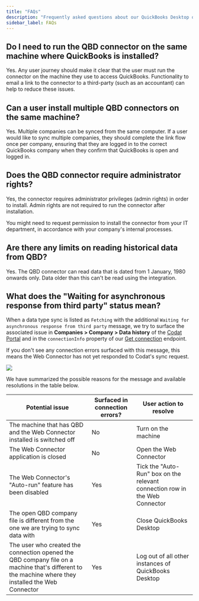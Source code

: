 ```yaml
---
title: "FAQs"
description: "Frequently asked questions about our QuickBooks Desktop on-premise connector."
sidebar_label: FAQs
---
```


## Do I need to run the QBD connector on the same machine where QuickBooks is installed?

Yes. Any user journey should make it clear that the user must run the connector on the machine they use to access QuickBooks. Functionality to email a link to the connector to a third-party (such as an accountant) can help to reduce these issues.

## Can a user install multiple QBD connectors on the same machine?

Yes. Multiple companies can be synced from the same computer. If a user would like to sync multiple companies, they should complete the link flow once per company, ensuring that they are logged in to the correct QuickBooks company when they confirm that QuickBooks is open and logged in.

## Does the QBD connector require administrator rights?

Yes, the connector requires administrator privileges (admin rights) in order to install. Admin rights are not required to run the connector after installation.

You might need to request permission to install the connector from your IT department, in accordance with your company's internal processes.

## Are there any limits on reading historical data from QBD?

Yes. The QBD connector can read data that is dated from 1 January, 1980 onwards only. Data older than this can't be read using the integration.

## What does the "Waiting for asynchronous response from third party" status mean?

When a data type sync is listed as `Fetching` with the additional `Waiting for asynchronous response from third party` message, we try to surface the associated issue in **Companies > Company > Data history** of the [Codat Portal](https://app.codat.io) and in the `connectionInfo` property of our [Get connection](https://docs.codat.io/platform-api#/operations/get-connection) endpoint. 

If you don't see any connection errors surfaced with this message, this means the Web Connector has not yet responded to Codat's sync request.

<img src="/img/integrations/accounting/quickbooksdesktop/read-history-fetching-waiting-for-async-response.png" />

We have summarized the possible reasons for the message and available resolutions in the table below. 

| **Potential issue**                                                                                          | **Surfaced in connection errors?** | **User action to resolve**                                                   |
|--------------------------------------------------------------------------------------------------------------|------------------------------------|------------------------------------------------------------------------------|
| The machine that has QBD and the Web Connector installed is switched off                                        | No                                 | Turn on the machine                                                          |
| The Web Connector application is closed                                                                      | No                                 | Open the Web Connector                                                       |
| The Web Connector's "Auto-run" feature has been disabled                                                     | Yes                                | Tick the "Auto-Run" box on the relevant connection row in the Web Connector  |
| The open QBD company file is different from the one we are trying to sync data with                      | Yes                                | Close QuickBooks Desktop                                                     |
| The user who created the connection opened the QBD company file on a machine that's different to the machine where they installed the Web Connector | Yes                                | Log out of all other instances of QuickBooks Desktop                             |
